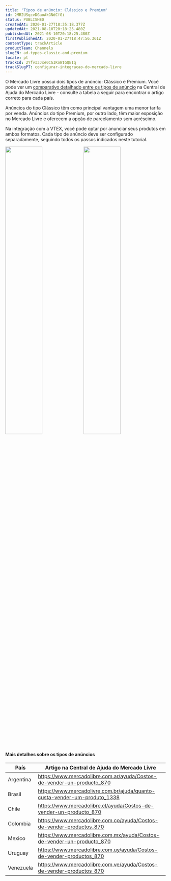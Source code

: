 ```yaml
---
title: 'Tipos de anúncio: Clássico e Premium'
id: 2MR2USqcvDGaoAkGNdCfGi
status: PUBLISHED
createdAt: 2020-01-27T18:35:18.377Z
updatedAt: 2021-08-10T20:18:25.480Z
publishedAt: 2021-08-10T20:18:25.480Z
firstPublishedAt: 2020-01-27T18:47:56.361Z
contentType: trackArticle
productTeam: Channels
slugEN: ad-types-classic-and-premium
locale: pt
trackId: 2YfvI3Jxe0CGIKoWIGQEIq
trackSlugPT: configurar-integracao-do-mercado-livre
---
```


O Mercado Livre possui dois tipos de anúncio: Clássico e Premium. Você pode ver um [comparativo detalhado entre os tipos de anúncio](https://www.mercadolivre.com.br/ajuda/quanto-custa-vender-um-produto_1338) na Central de Ajuda do Mercado Livre - consulte a tabela a seguir para encontrar o artigo correto para cada país.

Anúncios do tipo Clássico têm como principal vantagem uma menor tarifa por venda. Anúncios do tipo Premium, por outro lado, têm maior exposição no Mercado Livre e oferecem a opção de parcelamento sem acréscimo.

Na integração com a VTEX, você pode optar por anunciar seus produtos em ambos formatos. Cada tipo de anúncio deve ser configurado separadamente, seguindo todos os passos indicados neste tutorial.

<img style="width:48%;" src="https://raw.githubusercontent.com/vtexdocs/help-center-content/refs/heads/main/C:/Users/Plugify/Desktop/Workspace/help-center-content/docs/pt/tracks/mercado-libre-integration-set-up/tipos-de-anuncio-classico-e-premium_1.png"/>
<span style="width:4%;"/>
<img style="width:48%;" src="https://raw.githubusercontent.com/vtexdocs/help-center-content/refs/heads/main/C:/Users/Plugify/Desktop/Workspace/help-center-content/docs/pt/tracks/mercado-libre-integration-set-up/tipos-de-anuncio-classico-e-premium_2.png"/>

#### Mais detalhes sobre os tipos de anúncios

| País       | Artigo na Central de Ajuda do Mercado Livre |
| ---------- | ---------- |
| Argentina | https://www.mercadolibre.com.ar/ayuda/Costos-de-vender-un-producto_870 |
| Brasil | https://www.mercadolivre.com.br/ajuda/quanto-custa-vender-um-produto_1338 |
| Chile | https://www.mercadolibre.cl/ayuda/Costos-de-vender-un-producto_870 |
| Colombia | https://www.mercadolibre.com.co/ayuda/Costos-de-vender-productos_870 
| Mexico | https://www.mercadolibre.com.mx/ayuda/Costos-de-vender-un-producto_870 
| Uruguay | https://www.mercadolibre.com.uy/ayuda/Costos-de-vender-productos_870 
| Venezuela | https://www.mercadolibre.com.ve/ayuda/Costos-de-vender-productos_870 |
